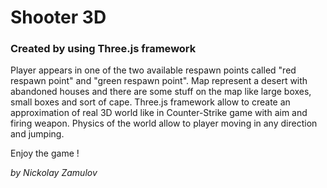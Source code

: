 <h1>Shooter 3D</h1>
<h3>Created by using Three.js framework</h3>

<p>Player appears in one of the two available respawn points called "red respawn point" and "green respawn point". Map represent a desert with abandoned houses and there are some stuff on the map like large boxes, small boxes and sort of cape. Three.js framework allow to create an approximation of real 3D world like in Counter-Strike game with aim and firing weapon. Physics of the world allow to player moving in any direction and jumping.</p>

<p>Enjoy the game !<p>
<i>by Nickolay Zamulov</i>
